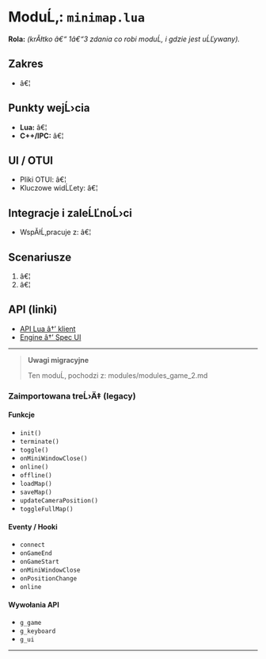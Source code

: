 ﻿# ModuĹ‚: `minimap.lua`

**Rola:** *(krĂłtko â€“ 1â€“3 zdania co robi moduĹ‚ i gdzie jest uĹĽywany).*

## Zakres
- â€¦

## Punkty wejĹ›cia
- **Lua:** â€¦
- **C++/IPC:** â€¦

## UI / OTUI
- Pliki OTUI: â€¦
- Kluczowe widĹĽety: â€¦

## Integracje i zaleĹĽnoĹ›ci
- WspĂłĹ‚pracuje z: â€¦

## Scenariusze
1. â€¦
2. â€¦

## API (linki)
- [API Lua â†’ klient](../../api/lua/luafunctions_client.md)
- [Engine â†’ Spec UI](../../api/engine/otclient_v_8_specyfikacja_ui.md)

---

> **Uwagi migracyjne**
>
> Ten moduĹ‚ pochodzi z: modules/modules_game_2.md

### Zaimportowana treĹ›Ä‡ (legacy)
#### Funkcje

- `init()`
- `terminate()`
- `toggle()`
- `onMiniWindowClose()`
- `online()`
- `offline()`
- `loadMap()`
- `saveMap()`
- `updateCameraPosition()`
- `toggleFullMap()`


#### Eventy / Hooki

- `connect`
- `onGameEnd`
- `onGameStart`
- `onMiniWindowClose`
- `onPositionChange`
- `online`


#### Wywołania API

- `g_game`
- `g_keyboard`
- `g_ui`

---
